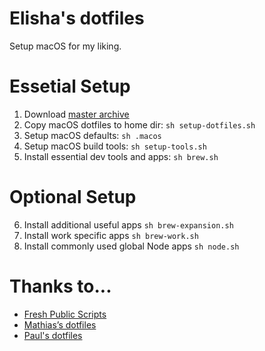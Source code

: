 # Elisha's dotfiles

Setup macOS for my liking.

# Essetial Setup

1. Download [master archive](https://github.com/elishaterada/dotfiles/archive/master.zip)
2. Copy macOS dotfiles to home dir: `sh setup-dotfiles.sh`
3. Setup macOS defaults: `sh .macos`
4. Setup macOS build tools: `sh setup-tools.sh`
5. Install essential dev tools and apps: `sh brew.sh`

# Optional Setup

6. Install additional useful apps `sh brew-expansion.sh`
7. Install work specific apps `sh brew-work.sh`
8. Install commonly used global Node apps `sh node.sh`

# Thanks to...
* [Fresh Public Scripts](https://bitbucket.org/freshconsulting/fresh-public-scripts)
* [Mathias’s dotfiles](https://github.com/mathiasbynens/dotfiles)
* [Paul's dotfiles](https://github.com/paulirish/dotfiles)
